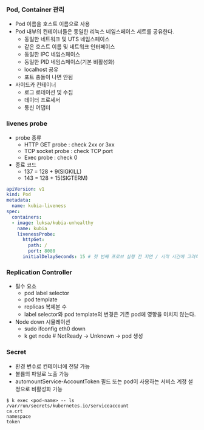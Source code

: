 ### Pod, Container 관리

* Pod 이름을 호스트 이름으로 사용
* Pod 내부의 컨테이너들은 동일한 리눅스 네임스페이스 세트를 공유한다.
  * 동일한 네트워크 및 UTS 네임스페이스
  * 같은 호스트 이름 및 네트워크 인터페이스
  * 동일한 IPC 네임스페이스
  * 동일한 PID 네임스페이스(기본 비활성화)
  * localhost 공유
  * 포트 충돌이 나면 안됨
* 사이드카 컨테이너
  * 로그 로테이션 및 수집
  * 데이터 프로세서
  * 통신 어댑터

### livenes probe

* probe 종류
  * HTTP GET probe : check 2xx or 3xx
  * TCP socket probe : check TCP port
  * Exec probe : check 0
* 종료 코드
  * 137 = 128 + 9(SIGKILL)
  * 143 = 128 + 15(SIGTERM)

```yml
apiVersion: v1
kind: Pod
metadata:
  name: kubia-liveness
spec:
  containers:
  - image: luksa/kubia-unhealthy
    name: kubia
    livenessProbe:
      httpGet:
        path: /
        port: 8080
      initialDelaySeconds: 15 # 첫 번째 프로브 실행 전 지연 / 시작 시간에 고려하여 설정
```

### Replication Controller

* 필수 요소
  * pod label selector
  * pod template
  * replicas 복제본 수
  * label selector와 pod template의 변경은 기존 pod에 영향을 미치지 않는다.
* Node down 시뮬레이션
  * sudo ifconfig eth0 down
  * k get node # NotReady -> Unknown -> pod 생성

### Secret

* 환경 변수로 컨테이너에 전달 가능
* 볼륨의 파일로 노출 가능
* automountService-AccountToken 필드 또는 pod이 사용하는 서비스 계정 설정으로 비활성화 가능

```
$ k exec <pod-name> -- ls /var/run/secrets/kubernetes.io/serviceaccount                                                                                
ca.crt
namespace
token
```
